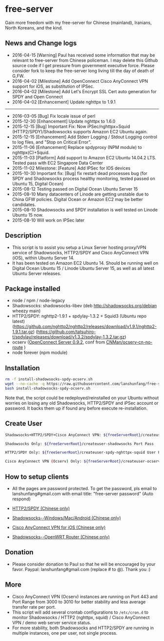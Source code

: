 # free-server

Gain more freedom with my free-server for Chinese (mainland), Iranians, North Koreans, and the kind.

## News and Change logs

* 2016-04-15 [Warning] Paul has received some information that may be relevant to free-server from Chinese policeman.
I may delete this Github source code if I get pressure from government executive force.
Please consider fork to keep the free-server long living till the day of death of G,FW.
* 2016-04-02 [Milestone] Add OpenConnect Cisco AnyConnect VPN support for iOS, as substitution of IPSec.
* 2016-04-02 [Milestone] Add Let's Encrypt SSL Cert auto generation for SPDY and Open Connect
* 2016-04-02 [Enhancement] Update nghttpx to 1.9.1

-------

* 2016-03-05 [Bug] Fix locale issue of perl
* 2015-12-30 [Enhancement] Update nghttpx to 1.6.0
* 2015-12-15 [Bug] Important Fix: Now iPSec/nghttpx+Squid (HTTP2/SPDY)/Shadowsocks supports Amazon EC2 Ubuntu again.
* 2015-12-15 [Enhancement] Add Stderr Logging / Stdout Logging control to log files, and "Stop on Critical Error".
* 2015-11-06 [Enhancement] Replace spdyproxy (NPM module) to nghttpx(C)+Squid.
* 2015-11-03 [Platform] Add support to Amazon EC2 Ubuntu 14.04.2 LTS. Tested pass with EC2 Singapore Data Center 
* 2015-11-02 Milestone: [Feature] Add IPSec for IOS devices
* 2015-10-30 Important fix: [Bug] fix restart dead processes bug 
  (for SPDY and Shadowsocks process healthy monitoring, tested passed on Ubuntu 15, Digital Ocean)
* 2015-08-12 Testing passed on Digital Ocean Ubuntu Server 15
* 2015-08-10 Many datacenters of Linode are getting unstable due to China GFW policies. Digital Ocean or Amazon EC2 may be better candidates.
* 2015-08-10 Shadowsocks and SPDY installation is well tested on Linode Ubuntu 15 now.
* 2015-08-10 Will work on IPSec later

## Description

* This script is to assist you setup a Linux Server hosting proxy/VPN service of Shadowsocks, HTTP2/SPDY and Cisco AnyConnect VPN (iOS), within Ubuntu Server 14.
* It has been tested on Amazon EC2 Ubuntu 14. Should be running well on Digital Ocean Ubuntu 15 / Linode Ubuntu Server 15, as well as all latest Ubuntu Server releases.

## Package installed
* node / npm / node-legacy
* Shadowsocks: shadowsocks-libev 
(deb http://shadowsocks.org/debian wheezy main)
* HTTP2/SPDY: nghttp2-1.9.1 + spdylay-1.3.2 + Squid3 (Ubuntu repo latest)
(https://github.com/nghttp2/nghttp2/releases/download/v1.9.1/nghttp2-1.9.1.tar.gz)
(https://github.com/tatsuhiro-t/spdylay/releases/download/v1.3.2/spdylay-1.3.2.tar.gz)
* ocserv ([OpenConnect Server 0.9.2](ftp://ftp.infradead.org/pub/ocserv/ocserv-0.9.2.tar.xz), conf from [CNMan/ocserv-cn-no-route](https://github.com/CNMan/ocserv-cn-no-route/blob/master/ocserv.conf) )
* node forever (npm module)

## Installation

```bash
rm -f install-shadowsocks-spdy-ocserv.sh
wget --no-cache -q https://raw.githubusercontent.com/lanshunfang/free-server/master/install-shadowsocks-spdy-ocserv.sh
bash install-shadowsocks-spdy-ocserv.sh
```

Note that, the script could be redeployed/reinstalled on your Ubuntu without worries on losing any old Shadowsocks, HTTP2/SPDY and iPSec account or password.
It backs them up if found any before execute re-installation.

## Create User

```bash
Shadowsocks+HTTP2/SPDY+Cisco AnyConnect VPN: ${freeServerRoot}/createuser User Pass ShadowsocksPort SPDYPort

Shadowsocks Only: ${freeServerRoot}/createuser-shadowsocks Port Pass 

HTTP2/SPDY Only: ${freeServerRoot}/createuser-spdy-nghttpx-squid User Pass Port

Cisco AnyConnect VPN (Ocserv) Only: ${freeServerRoot}/createuser-ocserv User Pass
```

## How to setup clients

* All the pages are password protected. To get the password, pls email to lanshunfang#gmail.com with email title: "free-server password" (Auto respond)

* [HTTP2/SPDY (Chinese only)](http://www.xiaofang.me/2014/12/20/windowsmaclinux-%E4%BD%BF%E7%94%A8%E5%AE%88%E6%9C%9B%E6%97%A0%E5%A2%99%E8%AE%A1%E5%88%92%E7%9A%84-spdy-%E9%AB%98%E9%80%9F%E7%BF%BB%E5%A2%99%E8%AE%BE%E7%BD%AE/ "Chinese only")
* [Shadowsocks--Windows/Mac/Android (Chinese only)](http://www.xiaofang.me/2013/05/17/%E5%B0%8F%E6%96%B9%E6%97%A0%E5%A2%99%E8%AE%A1%E5%88%92%E5%9F%BA%E4%BA%8Eshadowsocks%E7%9A%84%E7%BF%BB%E5%A2%99%E5%AE%A2%E6%88%B7%E7%AB%AF%E8%AE%BE%E7%BD%AE/ "Chinese only")
* [Cisco AnyConnect VPN for iOS (Chinese only)](http://www.xiaofang.me/2015/04/03/%E5%AE%88%E6%9C%9B%E7%95%AA%E8%8C%84%E8%AE%A1%E5%88%92-iphoneipad-cisco-anyconnect-vpn-%E8%AE%BE%E7%BD%AE%E6%95%99%E7%A8%8B/)

* [Shadowsocks--OpenWRT Router (Chinese only)](http://www.xiaofang.me/2015/05/05/%E5%AE%88%E6%9C%9B%E6%97%A0%E5%A2%99%E8%AE%A1%E5%88%92%E5%AE%B6%E5%BA%AD%E4%BC%81%E4%B8%9Abeta1%E7%89%88-%E6%99%BA%E8%83%BD%E8%B7%AF%E7%94%B1%E5%99%A8%E6%9E%84%E5%BB%BA%E6%96%B9/ "Chinese only")


## Donation

* Please consider donation to Paul so that he will be encouraged by your favor. Paypal: lanshunfang#gmail.com (replace # to @). Thank you :)

## More

* Cisco AnyConnect VPN (Ocserv) instances are running on Port 443 and Port Range from 3000 to 3010 for better stability and less average transfer rate per port.
* This script will add several crontab configurations to `/etc/cron.d` to monitor Shadowsocks / HTTP2 (nghttpx, squid) / Cisco AnyConnect VPN / demo web server service status.
* For more stability, both Shadowsocks and HTTP2/SPDY are running in multiple instances, one per user, not single process.